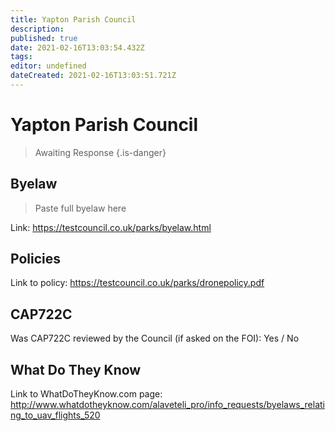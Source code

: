 ```yaml
---
title: Yapton Parish Council
description: 
published: true
date: 2021-02-16T13:03:54.432Z
tags: 
editor: undefined
dateCreated: 2021-02-16T13:03:51.721Z
---
```


# Yapton Parish Council
>  Awaiting Response
> {.is-danger}

## Byelaw
> Paste full byelaw here

Link:
https://testcouncil.co.uk/parks/byelaw.html

## Policies
Link to policy:
https://testcouncil.co.uk/parks/dronepolicy.pdf

## CAP722C

Was CAP722C reviewed by the Council (if asked on the FOI): Yes / No

## What Do They Know

Link to WhatDoTheyKnow.com page:
http://www.whatdotheyknow.com/alaveteli_pro/info_requests/byelaws_relating_to_uav_flights_520

